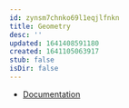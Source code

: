 ```yaml
---
id: zynsm7chnko69l1eqjlfnkn
title: Geometry
desc: ''
updated: 1641408591180
created: 1641105063917
stub: false
isDir: false
---
```



- [Documentation](http://www.texdoc.net/texmf-dist/doc/latex/geometry/geometry.pdf)

